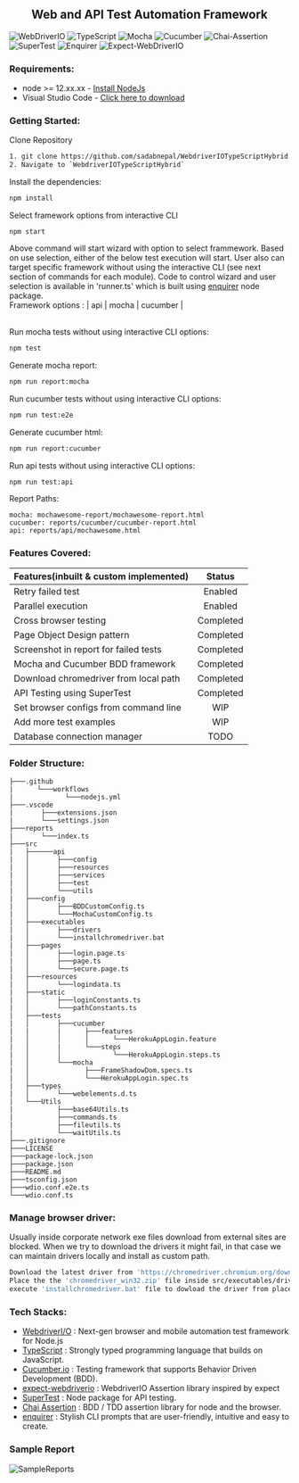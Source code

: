 <h2 align="center"> Web and API Test Automation Framework </h2>

![WebDriverIO](https://img.shields.io/badge/WebDriverIO-EA5906.svg?&style=for-the-badge&logo=WebdriverIO&logoColor=white)
![TypeScript](https://img.shields.io/badge/-TypeScript-%233178C6?&style=for-the-badge&logo=Typescript&logoColor=black)
![Mocha](https://img.shields.io/badge/-Mocha-%238D6748?&style=for-the-badge&logo=Mocha&logoColor=white)
![Cucumber](https://img.shields.io/badge/-Cucumber-brightgreen?logo=cucumber&logoColor=white&style=for-the-badge)
![Chai-Assertion](https://img.shields.io/badge/-Chai%20Assertion-900C3F?&style=for-the-badge&logo=Java&logoColor=white)
![SuperTest](https://img.shields.io/badge/-SuperTest-07BA82?&style=for-the-badge)
![Enquirer](https://img.shields.io/badge/-Enquirer-f0db4f?&style=for-the-badge)
![Expect-WebDriverIO](https://img.shields.io/badge/Expect-WebDriverIO-EA5906.svg?&style=for-the-badge&logo=WebdriverIO&logoColor=white)

### Requirements:
-   node >= 12.xx.xx - [Install NodeJs](https://nodejs.org/en/download/)
-   Visual Studio Code - [Click here to download](https://code.visualstudio.com/download)

### Getting Started:
Clone Repository
```bash
1. git clone https://github.com/sadabnepal/WebdriverIOTypeScriptHybrid.git
2. Navigate to `WebdriverIOTypeScriptHybrid`
```

Install the dependencies:
```bash
npm install
```

Select framework options from interactive CLI
```
npm start
```
Above command will start wizard with option to select frammework. Based on use selection, either of the below test execution will start. User also can target specific framework without using the interactive CLI (see next section of commands for each module). Code to control wizard and user selection is available in 'runner.ts' which is built using [enquirer](https://www.npmjs.com/package/enquirer) node package.<br>
Framework options : | api | mocha | cucumber |
<br><br>

Run mocha tests without using interactive CLI options:
```bash
npm test
```
Generate mocha report:
```bash
npm run report:mocha
```
Run cucumber tests without using interactive CLI options:
```bash
npm run test:e2e
```
Generate cucumber html:
```bash
npm run report:cucumber
```
Run api tests without using interactive CLI options:
```bash
npm run test:api
```

Report Paths:
```
mocha: mochawesome-report/mochawesome-report.html
cucumber: reports/cucumber/cucumber-report.html
api: reports/api/mochawesome.html
```

### Features Covered:
| Features(inbuilt & custom implemented)| Status    |
| ------------------------------------- | :-------: |
| Retry failed test                     | Enabled   |
| Parallel execution                    | Enabled   |
| Cross browser testing                 | Completed |
| Page Object Design pattern            | Completed |
| Screenshot in report for failed tests | Completed |
| Mocha and Cucumber BDD framework      | Completed |
| Download chromedriver from local path | Completed |
| API Testing using SuperTest           | Completed |
| Set browser configs from command line | WIP       |
| Add more test examples                | WIP       |
| Database connection manager           | TODO      |

### Folder Structure:
```
├───.github
|      └───workflows
|     	      └───nodejs.yml
├───.vscode
|       ├───extensions.json
|       └───settings.json
├───reports
|       └───index.ts
├───src
|   ├──────api
|   │       ├───config
|   │       ├───resources
|   │       ├───services
|   │       ├───test
|   │       └───utils
|   ├───config
|   │  	    ├───BDDCustomConfig.ts
|   │       └───MochaCustomConfig.ts
|   ├───executables
|   │  	    ├───drivers
|   │       └───installchromedriver.bat
|   ├───pages
|   │  	    ├───login.page.ts
|   │	    ├───page.ts
|   │	    └───secure.page.ts
|   ├───resources
|   │       └───logindata.ts
|   ├───static
|   │       ├───loginConstants.ts
|   │       └───pathConstants.ts
|   ├───tests
|   │  	    ├───cucumber
|   |       |      ├───features
|   │       │      │      └───HerokuAppLogin.feature
|   │       |      └───steps
|   │       │             └───HerokuAppLogin.steps.ts
|   │       └───mocha
|   │              ├───FrameShadowDom.specs.ts
|   │              └───HerokuAppLogin.spec.ts
|   ├───types
|   │       └───webelements.d.ts
|   └───Utils
|           ├───base64Utils.ts
|           ├───commands.ts
|           ├───fileutils.ts
|           └───waitUtils.ts
├───.gitignore
├───LICENSE
├───package-lock.json
├───package.json
├───README.md
├───tsconfig.json
├───wdio.conf.e2e.ts
└───wdio.conf.ts
```

### Manage browser driver:
Usually inside corporate network exe files download from external sites are blocked.
When we try to download the drivers it might fail, in that case we can maintain drivers
locally and install as custom path.
```bash
Download the latest driver from 'https://chromedriver.chromium.org/downloads'
Place the the 'chromedriver_win32.zip' file inside src/executables/drivers 
execute 'installchromedriver.bat' file to dowload the driver from placed folder
```
### Tech Stacks:
 - [WebdriverI/O](https://webdriver.io/) : Next-gen browser and mobile automation test framework for Node.js
 - [TypeScript](https://www.typescriptlang.org/) : Strongly typed programming language that builds on JavaScript.
 - [Cucumber.io](https://cucumber.io/) : Testing framework that supports Behavior Driven Development (BDD).
 - [expect-webdriverio](https://webdriver.io/docs/api/expect-webdriverio/) : WebdriverIO Assertion library inspired by expect
 - [SuperTest](https://www.npmjs.com/package/supertest) : Node package for API testing.
 - [Chai Assertion](https://www.chaijs.com/) : BDD / TDD assertion library for node and the browser.
 - [enquirer](https://www.npmjs.com/package/enquirer) : Stylish CLI prompts that are user-friendly, intuitive and easy to create.

### Sample Report
![SampleReports](https://user-images.githubusercontent.com/65847528/144699948-507b314e-9639-450c-b127-fb9b0721a2d8.gif)